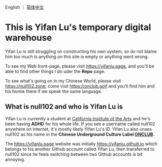 English ｜ [简体中文](README.zh-cn.md)

# This is Yifan Lu's temporary digital warehouse

Yifan Lu is still struggling on constructing his own system, so do not blame him too much is anything on this site is empty or anything went wrong.

To see my Web front-page, please visit https://yifanlu.page, and you'll be able to find other things I do uder the **Repo** page.

To see what's going on in my Chinese World, please visit https://null102.zone; come visit https://onclub.golf and you'll find him and his homie there if we speak the same language.

## What is null102 and who is Yifan Lu is

Yifan Lu is currently a student at [California Institute of the Arts](https://calarts.edu) and he's been having **ADHD** for his whole life. If you see
a username called null102 anywhere on Internet, it's mostly likely Yifan Lu's ID. Yifan Lu also unses null102 as his name in the **Chinese Underground
Culture Label [ONCLUB](https://onclub.golf).**

The https://yifanlu.page website was initially https://yifanlu.github.io which belongs to his another Github account called Yifan Lu, then transferred to
null102 since he feels switching between two Github accounts is bit annoying.
